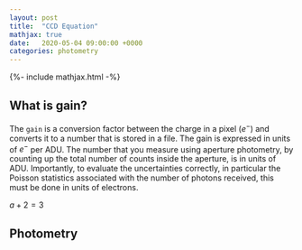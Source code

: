 ```yaml
---
layout: post
title:  "CCD Equation"
mathjax: true
date:   2020-05-04 09:00:00 +0000
categories: photometry
---
```

{%- include mathjax.html -%}

## What is gain?

The `gain` is a conversion factor between the charge in a pixel ($e^{-}$) and converts it to a number that is stored in a file.  The gain is expressed in units of $e^{-}$ per ADU.  The number that you measure using aperture photometry, by counting up the total number of counts inside the aperture, is in units of ADU.
Importantly, to evaluate the uncertainties correctly, in particular the Poisson statistics associated with the number of photons received, this must be done in units of electrons.

$a + 2 = 3$


## Photometry
